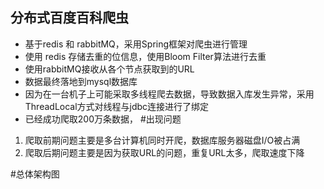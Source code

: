 分布式百度百科爬虫
---
* 基于redis 和 rabbitMQ，采用Spring框架对爬虫进行管理
* 使用 redis 存储去重的位信息，使用Bloom Filter算法进行去重
* 使用rabbitMQ接收从各个节点获取到的URL
* 数据最终落地到mysql数据库
* 因为在一台机子上可能采取多线程爬去数据，导致数据入库发生异常，采用ThreadLocal方式对线程与jdbc连接进行了绑定
* 已经成功爬取200万条数据，
#出现问题
1. 爬取前期问题主要是多台计算机同时开爬，数据库服务器磁盘I/O被占满
2. 爬取后期问题主要是因为获取URL的问题，重复URL太多，爬取速度下降

#总体架构图